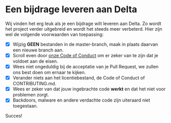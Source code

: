 # Een bijdrage leveren aan Delta
Wij vinden het erg leuk als je een bijdrage wilt leveren aan Delta. Zo wordt het project verder uitgebreid en wordt het steeds meer verbeterd. Hier zijn wel de volgende voorwaarden van toepassing:

- [x] Wijzig **GEEN** bestanden in de master-branch, maak in plaats daarvan een nieuwe branch aan.
- [x] Scroll even door [onze Code of Conduct](https://github.com/deltaproject/Delta/blob/master/docs/CODE_OF_CONDUCT.md) om er zeker van te zijn dat je voldoet aan de eisen.
- [x] Wees niet ongeduldig bij de acceptatie van je Pull Request, we zullen ons best doen om ernaar te kijken.
- [x] Verander niets aan het licentiebestand, de Code of Conduct of CONTRIBUTING.md.
- [x] Wees er zeker van dat jouw ingebrachte code **werkt** en dat het niet voor problemen zorgt.
- [x] Backdoors, malware en andere verdachte code zijn uiteraard niet toegestaan.

Succes!
